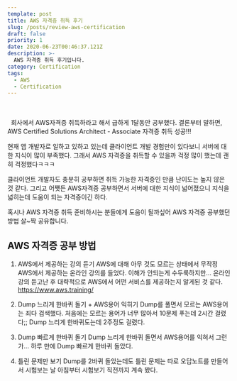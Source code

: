 ```yaml
---
template: post
title: AWS 자격증 취득 후기
slug: /posts/review-aws-certification
draft: false
priority: 1
date: 2020-06-23T00:46:37.121Z
description: >-
  AWS 자격증 취득 후기입니다.
category: Certification
tags:
  - AWS
  - Certification
---
```


<br></br>
​
​
회사에서 AWS자격증 취득하라고 해서 급하게 1달동안 공부했다.
결론부터 말하면, AWS Certified Solutions Architect - Associate 자격증 취득 성공!!!

현재 앱 개발자로 일하고 있하고 있는데 클라이언트 개발 경험만이 있다보니 서버에 대한 지식이 많이 부족했다.
그래서 AWS 자격증을 취득할 수 있을까 걱정 많이 했는데 괜히 걱정했다ㅋㅋㅋ

클라이언트 개발자도 충분히 공부하면 취득 가능한 자격증인 만큼 난이도는 높지 않은 것 같다.
그리고 어쨋든 AWS자격증 공부하면서 서버에 대한 지식이 넓어졌으니 지식을 넓히는데 도움이 되는 자격증이긴 하다.

혹시나 AWS 자격증 취득 준비하시는 분들에게 도움이 될까싶어 AWS 자격증 공부했던 방법 살~짝 공유합니다.


## AWS 자격증 공부 방법
1) AWS에서 제공하는 강의 듣기
AWS에 대해 아무 것도 모르는 상태에서 무작정 AWS에서 제공하는 온라인 강의를 들었다.
이해가 안되는게 수두룩하지만...
온라인강의 듣고난 후 대략적으로 AWS에서 어떤 서비스를 제공하는지 알게된 것 같다.
https://www.aws.training/
​
2) Dump 느리게 한바퀴 돌기 + AWS용어 익히기
Dump를 풀면서 모르는 AWS용어는 죄다 검색했다.
처음에는 모르는 용어가 너무 많아서 10문제 푸는데 2시간 걸렸다;;
Dump 느리게 한바퀴도는데 2주정도 걸렸다.

3) Dump 빠르게 한바퀴 돌기
Dump 느리게 한바퀴 돌면서 AWS용어를 익혀서 그런가...
하루 만에 Dump 빠르게 한바퀴 돌았다.
​
4) 틀린 문제만 보기
Dump를 2바퀴 돌았는데도 틀린 문제는 따로 오답노트를 만들어서
시험보는 날 아침부터 시험보기 직전까지 계속 봤다.